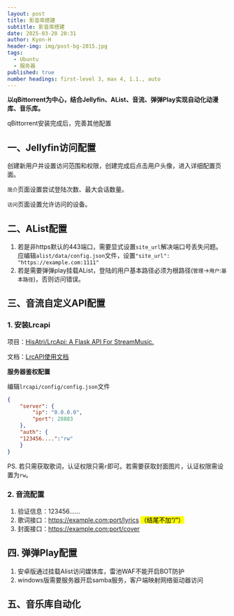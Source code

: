 ```yaml
---
layout: post
title: 影音库搭建
subtitle: 影音库搭建
date: 2025-03-28 20:31
author: Kyon-H
header-img: img/post-bg-2015.jpg
tags:
  - Ubuntu
  - 服务器
published: true
number headings: first-level 3, max 4, 1.1., auto
---
```

**以qBittorrent为中心，结合Jellyfin、AList、音流、弹弹Play实现自动化动漫库、音乐库。**

qBittorrent安装完成后，完善其他配置

## 一、Jellyfin访问配置

创建新用户并设置访问范围和权限，创建完成后点击用户头像，进入详细配置页面。

`简介`页面设置尝试登陆次数、最大会话数量。

`访问`页面设置允许访问的设备。

## 二、AList配置

1. 若是非https默认的443端口，需要显式设置`site_url`解决端口号丢失问题。应编辑`alist/data/config.json`文件，设置`"site_url": "https://example.com:1111"`
2. 若是需要弹弹play挂载AList，登陆的用户基本路径必须为根路径(`管理`->`用户`:`基本路径`)，否则访问错误。

## 三、音流自定义API配置

### 1. 安装Lrcapi

项目：[HisAtri/LrcApi: A Flask API For StreamMusic.](https://github.com/HisAtri/LrcApi)

文档：[LrcAPI使用文档](https://docs.lrc.cx/docs/QuickStart)

**服务器鉴权配置**

编辑`lrcapi/config/config.json`文件

```json
{
    "server": {
        "ip": "0.0.0.0",
        "port": 28883
    },
    "auth": {
    "123456....":"rw"
    }
}
```

PS. 若只需获取歌词，认证权限只需`r`即可。若需要获取封面图片，认证权限需设置为`rw`。

### 2. 音流配置

1. 验证信息：123456......
2. 歌词接口：<https://example.com:port/lyrics> <mark>（结尾不加“/”）</mark>
3. 封面接口：<https://example.com:port/cover>

## 四. 弹弹Play配置

1. 安卓版通过挂载Alist访问媒体库，雷池WAF不能开启BOT防护
2. windows版需要服务器开启samba服务，客户端映射网络驱动器访问

## 五、音乐库自动化
